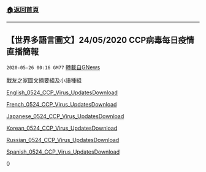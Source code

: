 ###  [:house:返回首頁](https://github.com/ourhimalayas/txt)
---

## 【世界多語言圖文】24/05/2020 CCP病毒每日疫情直播簡報
`2020-05-26 00:16 GM77` [轉載自GNews](https://gnews.org/zh-hant/212866/)

戰友之家圖文摘要組及小語種組

[English\_0524\_CCP\_Virus\_Updates](https://s3.amazonaws.com/gnews-media-offload/wp-content/uploads/2020/05/26000826/English_0524_CCP_Virus_Updates.pdf)[Download](https://s3.amazonaws.com/gnews-media-offload/wp-content/uploads/2020/05/26000826/English_0524_CCP_Virus_Updates.pdf)

[French\_0524\_CCP\_Virus\_Updates](https://s3.amazonaws.com/gnews-media-offload/wp-content/uploads/2020/05/26000844/French_0524_CCP_Virus_Updates.pdf)[Download](https://s3.amazonaws.com/gnews-media-offload/wp-content/uploads/2020/05/26000844/French_0524_CCP_Virus_Updates.pdf)

[Japanese\_0524\_CCP\_Virus\_Updates](https://s3.amazonaws.com/gnews-media-offload/wp-content/uploads/2020/05/26000904/Japanese_0524_CCP_Virus_Updates.pdf)[Download](https://s3.amazonaws.com/gnews-media-offload/wp-content/uploads/2020/05/26000904/Japanese_0524_CCP_Virus_Updates.pdf)

[Korean\_0524\_CCP\_Virus\_Updates](https://s3.amazonaws.com/gnews-media-offload/wp-content/uploads/2020/05/26000924/Korean_0524_CCP_Virus_Updates.pdf)[Download](https://s3.amazonaws.com/gnews-media-offload/wp-content/uploads/2020/05/26000924/Korean_0524_CCP_Virus_Updates.pdf)

[Russian\_0524\_CCP\_Virus\_Updates](https://s3.amazonaws.com/gnews-media-offload/wp-content/uploads/2020/05/26000952/Russian_0524_CCP_Virus_Updates.pdf)[Download](https://s3.amazonaws.com/gnews-media-offload/wp-content/uploads/2020/05/26000952/Russian_0524_CCP_Virus_Updates.pdf)

[Spanish\_0524\_CCP\_Virus\_Updates](https://s3.amazonaws.com/gnews-media-offload/wp-content/uploads/2020/05/26001010/Spanish_0524_CCP_Virus_Updates.pdf)[Download](https://s3.amazonaws.com/gnews-media-offload/wp-content/uploads/2020/05/26001010/Spanish_0524_CCP_Virus_Updates.pdf)



0
